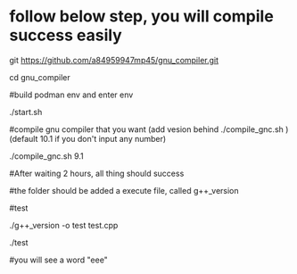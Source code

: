 # follow below step, you will compile success easily


git https://github.com/a84959947mp45/gnu_compiler.git 

cd gnu_compiler

#build podman env and enter env

./start.sh 

#compile gnu compiler that you want (add vesion behind ./compile_gnc.sh )(default 10.1 if you don't input any number)

./compile_gnc.sh 9.1

#After waiting  2 hours, all thing should success

#the folder should be added a execute file, called g++_version

#test

./g++_version -o test test.cpp

./test

#you will see a word "eee"
